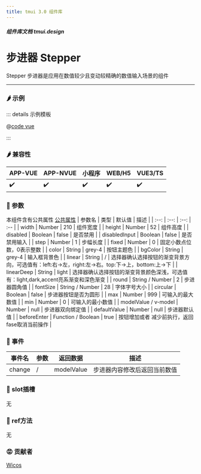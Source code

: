 ```yaml
---
title: tmui 3.0 组件库
---
```


<dirtoc></dirtoc>

##### 组件库文档 tmui.design

# 步进器 Stepper
Stepper 步进器是应用在数值较少且变动较精确的数值输入场景的组件

---

### :hot_pepper: 示例

<webview url="https://tmui.design/h5/#/pages/form/stepper"></webview>

::: details 示例模板

@[code vue](pages/form/stepper.nvue)

:::

### :hot_pepper: 兼容性

| APP-VUE | APP-NVUE | 小程序 | WEB/H5 | VUE3/TS |
| --- | --- | --- | --- | --- |
| :heavy_check_mark: | :heavy_check_mark: | :heavy_check_mark: | :heavy_check_mark: | :heavy_check_mark: |

### :seedling: 参数

本组件含有公共属性 [公共属性](/doc/spec/组件公共样式.md)
| 参数名 | 类型 | 默认值 | 描述 |
| :--: | :--: | :--: | :-- |
| width | Number | 210 | 组件宽度 |
| height | Number | 52 | 组件高度 |
| disabled | Boolean | false | 是否禁用 |
| disabledInput | Boolean | false | 是否禁用输入 |
| step | Number | 1 | 步幅长度 | 
| fixed | Number | 0 | 固定小数点位数，0表示整数 |
| color | String | grey-4 | 按钮主题色 |
| bgColor | String | grey-4 | 输入框背景色 |
| linear | String | / | 选择器确认选择按钮的渐变背景方向，可选值有：left:右->左，right:左->右。top:下->上，bottom:上->下 | 
| linearDeep | String | light | 选择器确认选择按钮的渐变背景颜色深浅，可选值有：light,dark,accent亮系渐变和深色渐变 |
| round | String / Number | 2 | 步进器圆角值 |
| fontSize | String / Number | 28 | 字体字号大小 |
| circular | Boolean | false | 步进器按钮是否为圆形 |
| max | Number | 999 | 可输入的最大数值 |
| min | Number | 0 | 可输入的最小数值 |
| modelValue / v-model | Number | null | 步进器双向绑定值 |
| defaultValue | Number | null | 步进器默认值 |
| beforeEnter | Function / Boolean | true | 按钮增加或者 减少前执行，返回 fase取消当前操作 |

### :rose: 事件

| 事件名 | 参数 | 返回数据 | 描述 |
| --- | --- | --- | --- |
| change | / | modelValue | 步进器内容修改后返回当前数值 |

### :corn: slot插槽

无

### :green_salad: ref方法

无

### :rage: 贡献者
[Wicos](http://wicos.me)